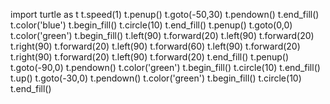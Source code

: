 import turtle as t
t.speed(1)
t.penup()
t.goto(-50,30)
t.pendown()
t.end_fill()
t.color('blue')
t.begin_fill()
t.circle(10)
t.end_fill()
t.penup()
t.goto(0,0)
t.color('green')
t.begin_fill()
t.left(90)
t.forward(20)
t.left(90)
t.forward(20)
t.right(90)
t.forward(20)
t.left(90)
t.forward(60)
t.left(90)
t.forward(20)
t.right(90)
t.forward(20)
t.left(90)
t.forward(20)
t.end_fill()
t.penup()
t.goto(-90,0)
t.pendown()
t.color('green')
t.begin_fill()
t.circle(10)
t.end_fill()
t.up()
t.goto(-30,0)
t.pendown()
t.color('green')
t.begin_fill()
t.circle(10)
t.end_fill()
